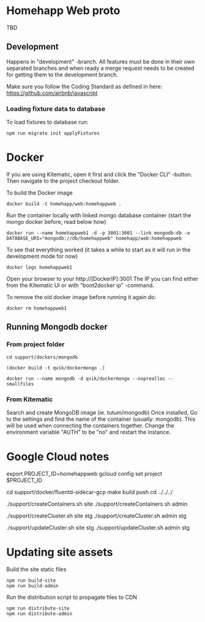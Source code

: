 # Homehapp Web proto

TBD

## Development

Happens in "development" -branch.
All features must be done in their own separated branches and when ready a merge request needs to be created for
getting them to the development branch.

Make sure you follow the Coding Standard as defined in here: https://github.com/airbnb/javascript

### Loading fixture data to database

To load fixtures to database run:

    npm run migrate init applyFixtures

# Docker

If you are using Kitematic, open it first and click the "Docker CLI" -button. Then navigate to the project checkout folder.

To build the Docker image

    docker build -t homehapp/web:homehappweb .

Run the container locally with linked mongo database container (start the mongo docker before, read below how)

    docker run --name homehappweb1 -d -p 3001:3001 --link mongodb:db -e DATABASE_URI="mongodb://db/homehappweb" homehapp/web:homehappweb

To see that everything worked (it takes a while to start as it will run in the development mode for now)

    docker logs homehappweb1

Open your browser to your http://[DockerIP]:3001
The IP you can find either from the Kitematic UI or with "boot2docker ip" -command.

To remove the old docker image before running it again do:

    docker rm homehappweb1

## Running Mongodb docker

### From project folder

    cd support/dockers/mongodb

    (docker build -t qvik/dockermongo .)

    docker run --name mongodb -d qvik/dockermongo --noprealloc --smallfiles

### From Kitematic

Search and create MongoDB image (ie. tutum/mongodb)
Once installed, Go to the settings and find the name of the container (usually: mongodb). This will be used when connecting the containers together.
Change the environment variable "AUTH" to be "no" and restart the instance.


# Google Cloud notes

export PROJECT_ID=homehappweb
gcloud config set project $PROJECT_ID

cd support/docker/fluentd-sidecar-gcp
make build push
cd ../../../

./support/createContainers.sh site
./support/createContainers.sh admin

./support/createCluster.sh site stg
./support/createCluster.sh admin stg

./support/updateCluster.sh site stg
./support/updateCluster.sh admin stg


# Updating site assets

Build the site static files

    npm run build-site
    npm run build-admin

Run the distribution script to propagate files to CDN

    npm run distribute-site
    npm run distribute-admin
